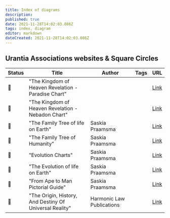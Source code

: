 ```yaml
---
title: Index of diagrams
description:
published: true
date: 2021-11-28T14:02:03.086Z
tags: index, diagram
editor: markdown
dateCreated: 2021-11-28T14:02:03.086Z
---
```


## Urantia Associations websites & Square Circles

| Status                | Title                                                   | Author                    | Tags | URL                                                                                                 |
| --------------------- | ------------------------------------------------------- | ------------------------- | ---- | --------------------------------------------------------------------------------------------------- |
| :white_square_button: | "The Kingdom of Heaven Revelation - Paradise Chart"     |                           |      | [Link](http://www.universalfather.info/)                                                            |
| :white_square_button: | "The Kingdom of Heaven Revelation - Nebadon Chart"      |                           |      | [Link](http://www.nebadon.info/)                                                                    |
| :white_square_button: | "The Family Tree of life on Earth"                      | Saskia Praamsma           |      | [Link](https://squarecircles.com/wp-content/uploads/2019/07/FamilyTreeOfLifeOnEarth_2019_short.pdf) |
| :white_square_button: | "The Family Tree of Humanity"                           | Saskia Praamsma           |      | [Link](https://squarecircles.com/family-tree-of-humanity/)                                          |
| :white_square_button: | "Evolution Charts"                                      | Saskia Praamsma           |      | [Link](https://squarecircles.com/wp-content/uploads/2018/08/VariousEvolutionCharts.pdf)             |
| :white_square_button: | "The Evolution of life on Earth"                        | Saskia Praamsma           |      | [Link](https://squarecircles.com/wp-content/uploads/2018/08/1983evolutionchart.pdf)                 |
| :white_square_button: | "From Ape to Man Pictorial Guide"                       | Saskia Praamsma           |      | [Link](https://squarecircles.com/wp-content/uploads/2018/08/Papers61-62_1.pdf)                      |
| :white_square_button: | "The Origin, History, And Destiny Of Universal Reality" | Harmonic Law Publications |      | [Link](https://www.harmonicresolution.com/UrantiaBookFlowChartIntro.htm)                            |
